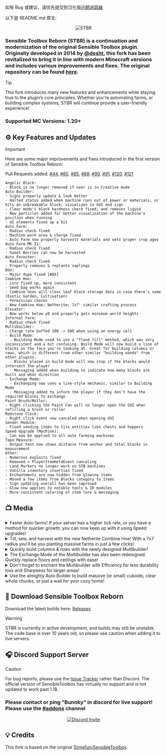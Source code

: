 如有 Bug 或建议，请优先提交到汉化版[问题追踪器](https://github.com/SlimefunGuguProject/SensibleToolboxReborn/issues)

以下是 README.md 原文:

<p align="center">
    <img src="https://github.com/user-attachments/assets/886e7e3c-8231-42cb-bb9e-3bf687b4ade7" alt="STBR"/>
</p>

### Sensible Toolbox Reborn (STBR) is a continuation and modernization of the original Sensible Toolbox plugin. Originally developed in 2014 by [@desht](https://github.com/desht), this fork has been revitalized to bring it in line with modern Minecraft versions and includes various improvements and fixes. The original repository can be found [here](https://github.com/desht/sensibletoolbox).
> [!TIP]
> This fork introduces many new features and enhancements while staying true to the plugin’s core principles. Whether you're automating farms, or building complex systems, STBR will continue provide a user-friendly experience!
>
> ### Supported MC Versions: 1.20+
>
## :gear: Key Features and Updates
> [!IMPORTANT]
> Here are some major improvements and fixes introduced in the first version of Sensible Toolbox Reborn:
>
> Pull Requests added: [#44](https://github.com/Slimefun/SensibleToolbox/pull/44), [#60](https://github.com/Slimefun/SensibleToolbox/pull/60), [#85](https://github.com/Slimefun/SensibleToolbox/pull/85), [#89](https://github.com/Slimefun/SensibleToolbox/pull/89), [#90](https://github.com/Slimefun/SensibleToolbox/pull/90), [#91](https://github.com/Slimefun/SensibleToolbox/pull/91), [#120](https://github.com/Slimefun/SensibleToolbox/pull/120), [#121](https://github.com/Slimefun/SensibleToolbox/pull/121)
> ```
> Angelic Block:
> - Block is no longer removed if user is in Creative mode
> Auto Builder:
> - Signs properly update & look better
> - Halted status added when machine runs out of power or materials, or hits an unbreakable block; visualizes in GUI and sign
> - Clear mode's block hardness check fixed, and removes liquid
> - New particles added for better visualization of the machine's position when running
> - UI elements fixed up a bit
> Auto Farm:
> - Radius check fixed
> - Machine work area & charge fixed
> - Auto Farm now properly harvests materials and sets proper crop ages
> Auto Farm MK II:
> - Radius check fixed
> - Sweet Berries can now be harvested
> Auto Forester:
> - Radius check fixed
> - Properly removes & replants saplings
> BSU:
> - Major dupe fixed [#85]
> Combine Hoe:
> - Lore fixed up, more consistent
> - Seed bag works again
> - Combine hoes will clear leaf block storage data in case there's some (Exotic Garden, Cultivation)
> - Permission checks
> - New Combine Hoe: Netherite; 7x7' similar crafting process
> Elevator:
> - Now works below y0 and properly gets minimum world heights
> Infernal Farm:
> - Radius check fixed
> Multibuilder:
> - Charge rate buffed 100 -> 500 when using an energy cell
> - Build Mode:
>   - Building Mode used to use a "flood fill" method, which was very inconsistent and a bit confusing. Build Mode will now build a line of blocks on the face you're looking at. Great for building columns or rows, which is different from other similar "building wands" from other plugins.
>   - Blocks placed in build mode will now stop if the blocks would intersect the player
>   - Messaging added when building to indicate how many blocks are built and what direction
> - Exchange Mode:
>   - Exchanging now uses a line-style mechanic, similar to Building Mode
>   - Messaging added to inform the player if they don't have the required blocks to exchange
> Paint Brush/Roller:
> - Right clicking the Paint Can will no longer open the GUI when refilling a brush or roller
> Redstone Clock:
> - Right click event now canceled when opening GUI
> Sender Module:
> - Fixed sending items to tile entities like chests and hoppers
> Speed Upgrade (Machine):
> - Can now be applied to all auto farming machines
> Tape Measure:
> - Output text now shows distance from anchor and total blocks in measurement
> Other:
> - Numerous exploits fixed
> - Removed > PlayerItemHeldEvent canceling
> - Land Markers no longer work on STB machines
> - Vanilla inventory insertion fixed
> - Enchantments are now hidden from glowing items
> - Moved a few items from Blocks category to Items
> - Sign updating overall has been improved
> - Glow now applies to notable tools & IR modules
> - More consistent coloring of item lore & messaging
> ```
## 📺 Media

<details> 
  <summary>Faster Auto farms! If your server has a higher tick rate, or you have a method for quicker growth, you can now keep up with it using Speed upgrades!</summary>
  <img src="https://github.com/user-attachments/assets/1c3a1e78-8965-4e56-a4c0-b3f79ccf53c2">
</details>

<details> 
  <summary>Till, sew, and harvest with the new Netherite Combine Hoe! With a 7x7 radius you'll be you planting massive farms in just a few clicks!</summary>
  <img src="https://github.com/user-attachments/assets/8c087917-2f5a-400d-9861-41e872c01e45">
</details>

<details> 
  <summary>Quickly build columns & rows with the newly designed Multibuilder!</summary>
  <img src="https://github.com/user-attachments/assets/8e156f37-589e-4e1f-8807-2c3e5a195a82">
</details>

<details> 
  <summary>The Exchange Mode of the Multibuilder has also been redesigned. Quickly replace floors and ceilings with ease!</summary>
  <img src="https://github.com/user-attachments/assets/3724e906-d4e7-452a-a5b6-ab75afe78066">
</details>

<details> 
  <summary>Don't forget to enchant the Multibuilder with Efficiency for less durability loss and Sharpness for larger areas!</summary>
  <img src="https://github.com/user-attachments/assets/d8854e17-cdf7-48f1-b2b6-39a5bfd8bb07">
</details>

<details> 
  <summary>Use the almighty Auto Builder to build massive (or small) cuboids, clear whole chunks, or just a wall for your cozy home!</summary>
  <img src="https://github.com/user-attachments/assets/f0b41726-3400-41bb-b2d0-9b4002461b53">
</details>

## :floppy_disk: Download Sensible Toolbox Reborn
Download the latest builds here: [Releases](https://github.com/Bunnky/SensibleToolbox/releases/)

> [!WARNING]
> STBR is currently in active development, and builds may still be unstable. The code base is over 10 years old, so please use caution when adding it to live servers.

## :headphones: Discord Support Server
> [!CAUTION]
> For bug reports, please use the [Issue Tracker](https://github.com/Bunnky/SensibleToolboxReborn/issues) rather than Discord. The official version of SensibleToolbox has virtually no support and is not updated to work past 1.18.
>
> ### **Please contact or ping "Bunnky" in discord for live support! Please use the [#addons](https://discord.com/channels/565557184348422174/624966637816381440) channel**

<p align="center">
  <a href="https://discord.gg/slimefun">
    <img src="https://discordapp.com/api/guilds/565557184348422174/widget.png?style=banner3" alt="Discord Invite"/>
  </a>
</p>

## :bulb: Credits
This fork is based on the original [Slimefun/SensibleToolbox](https://github.com/Slimefun/SensibleToolbox).